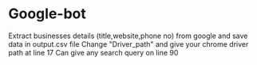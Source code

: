 # Google-bot
Extract businesses details (title,website,phone no) from google  and save data in output.csv file
Change "Driver_path" and give your chrome driver path at line 17
Can give any search query on line 90
